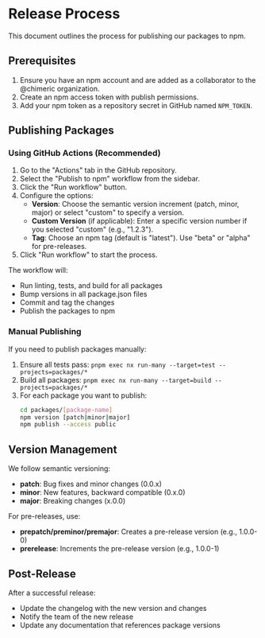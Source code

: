 # Release Process

This document outlines the process for publishing our packages to npm.

## Prerequisites

1. Ensure you have an npm account and are added as a collaborator to the @chimeric organization.
2. Create an npm access token with publish permissions.
3. Add your npm token as a repository secret in GitHub named `NPM_TOKEN`.

## Publishing Packages

### Using GitHub Actions (Recommended)

1. Go to the "Actions" tab in the GitHub repository.
2. Select the "Publish to npm" workflow from the sidebar.
3. Click the "Run workflow" button.
4. Configure the options:
   - **Version**: Choose the semantic version increment (patch, minor, major) or select "custom" to specify a version.
   - **Custom Version** (if applicable): Enter a specific version number if you selected "custom" (e.g., "1.2.3").
   - **Tag**: Choose an npm tag (default is "latest"). Use "beta" or "alpha" for pre-releases.
5. Click "Run workflow" to start the process.

The workflow will:

- Run linting, tests, and build for all packages
- Bump versions in all package.json files
- Commit and tag the changes
- Publish the packages to npm

### Manual Publishing

If you need to publish packages manually:

1. Ensure all tests pass: `pnpm exec nx run-many --target=test --projects=packages/*`
2. Build all packages: `pnpm exec nx run-many --target=build --projects=packages/*`
3. For each package you want to publish:
   ```bash
   cd packages/[package-name]
   npm version [patch|minor|major]
   npm publish --access public
   ```

## Version Management

We follow semantic versioning:

- **patch**: Bug fixes and minor changes (0.0.x)
- **minor**: New features, backward compatible (0.x.0)
- **major**: Breaking changes (x.0.0)

For pre-releases, use:

- **prepatch/preminor/premajor**: Creates a pre-release version (e.g., 1.0.0-0)
- **prerelease**: Increments the pre-release version (e.g., 1.0.0-1)

## Post-Release

After a successful release:

- Update the changelog with the new version and changes
- Notify the team of the new release
- Update any documentation that references package versions

